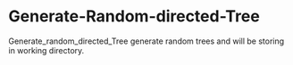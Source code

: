 # Generate-Random-directed-Tree
Generate_random_directed_Tree generate random trees and will be storing in working directory.
